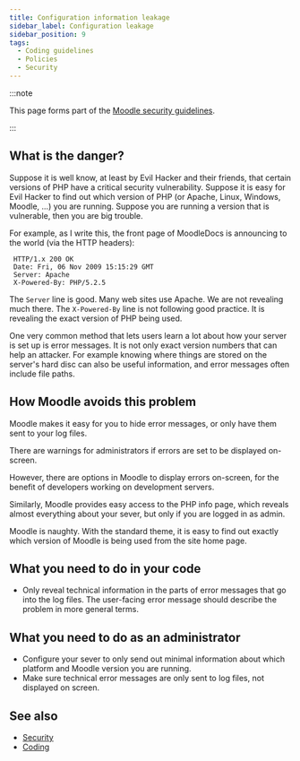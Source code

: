 ```yaml
---
title: Configuration information leakage
sidebar_label: Configuration leakage
sidebar_position: 9
tags:
  - Coding guidelines
  - Policies
  - Security
---
```


:::note

This page forms part of the [Moodle security guidelines](../security).

:::

## What is the danger?

Suppose it is well know, at least by Evil Hacker and their friends, that certain versions of  PHP have a critical security vulnerability. Suppose it is easy for Evil Hacker to find out which version of PHP (or Apache, Linux, Windows, Moodle, ...) you are running. Suppose you are running a version that is vulnerable, then you are big trouble.

For example, as I write this, the front page of MoodleDocs is announcing to the world (via the HTTP headers):

```
 HTTP/1.x 200 OK
 Date: Fri, 06 Nov 2009 15:15:29 GMT
 Server: Apache
 X-Powered-By: PHP/5.2.5
```

The `Server` line is good. Many web sites use Apache. We are not revealing much there. The `X-Powered-By` line is not following good practice. It is revealing the exact version of PHP being used.

One very common method that lets users learn a lot about how your server is set up is error messages. It is not only exact version numbers that can help an attacker. For example knowing where things are stored on the server's hard disc can also be useful information, and error messages often include file paths.

## How Moodle avoids this problem

Moodle makes it easy for you to hide error messages, or only have them sent to your log files.

There are warnings for administrators if errors are set to be displayed on-screen.

However, there are options in Moodle to display errors on-screen, for the benefit of developers working on development servers.

Similarly, Moodle provides easy access to the PHP info page, which reveals almost everything about your sever, but only if you are logged in as admin.

Moodle is naughty. With the standard theme, it is easy to find out exactly which version of Moodle is being used from the site home page.

## What you need to do in your code

- Only reveal technical information in the parts of error messages that go into the log files. The user-facing error message should describe the problem in more general terms.

## What you need to do as an administrator

- Configure your sever to only send out minimal information about which platform and Moodle version you are running.
- Make sure technical error messages are only sent to log files, not displayed on screen.

## See also

- [Security](../security)
- [Coding](/general/development/policies)
